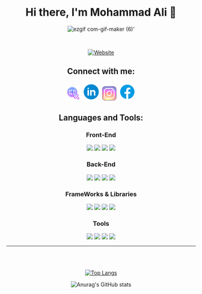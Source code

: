 
<div align="center">
  
# Hi there, I'm Mohammad Ali 👋 

![ezgif com-gif-maker (6)](https://user-images.githubusercontent.com/57377203/176015626-d8c3a490-9f7a-4a85-a8f0-4dc42692c2cf.gif)'

<br  />
  
[![Website](https://img.shields.io/badge/MohammadAli-Front--End%20Developer-red?style=for-the-badge&logo=appveyor)](https://alidevep01.github.io/myPortfolio-/)

## Connect with me:
[![website](./mywebsite.png)](https://alidevep01.github.io/myPortfolio-/)
[![linkedin](./icons8-linkedin-circled-48.png)](https://www.linkedin.com/in/mohammad-ali-front-end-developer/)
[![instagram](./icons8-instagram-40.png)](https://www.instagram.com/mohdali144/)
[![facebook](./icons8-facebook-48.png)](https://www.facebook.com/SILENTRULER/)


## Languages and Tools:

### Front-End
<img  src="https://img.icons8.com/color/52/000000/html-5--v1.png" />
<img  src="https://img.icons8.com/color/52/000000/css3.png" />
<img src="https://img.icons8.com/color/52/000000/javascript--v1.png"/>
<img src="https://img.icons8.com/color/52/000000/typescript.png"/>




### Back-End
<img src="https://img.icons8.com/nolan/52/api-settings.png"/>
<img src="https://img.icons8.com/external-flaticons-lineal-color-flat-icons/52/000000/external-sql-mobile-app-development-flaticons-lineal-color-flat-icons.png"/>
<img src="https://img.icons8.com/color/52/000000/nodejs.png"/>
<img src="https://svg2raster.fileformat.info/vlz.jsp?svg=%2Flogos%2Fexpressjs%2Fexpressjs-icon.svg&width=52&height=52"/>

### FrameWorks & Libraries
<img src="https://img.icons8.com/color/52/000000/bootstrap.png"/>
<img src="https://img.icons8.com/ios/52/000000/jquery.png"/>
<img src="https://img.icons8.com/nolan/52/angularjs.png"/>
<img src="https://img.icons8.com/office/52/000000/react.png"/>

### Tools
<img src="https://img.icons8.com/nolan/52/git.png"/>
<img src="https://img.icons8.com/nolan/52/github.png"/>
<img src="https://img.icons8.com/nolan/52/wordpress.png"/>
<img src="https://img.icons8.com/nolan/52/office-365.png"/>

---

<br />
<br />


[![Top Langs](https://github-readme-stats.vercel.app/api/top-langs/?username=alidevep01&layout=compact)](https://github.com/alidevep01/github-readme-stats)

![Anurag's GitHub stats](https://github-readme-stats.vercel.app/api?username=alidevep01&show_icons=true&theme=dracula)

<br />
<br />

[website]: https://alidevep01.github.io/myPortfolio-/
[linkedin]: https://www.linkedin.com/in/mohammad-ali-front-end-developer/
[instagram]: https://www.instagram.com/mohdali144/
[facebook]: https://www.facebook.com/SILENTRULER/


</div>
